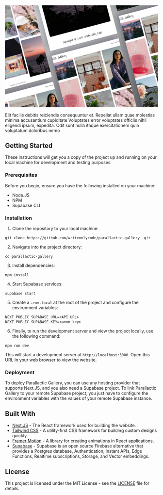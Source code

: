 ![](https://github.com/writeonlycode/parallactic-gallery/blob/main/screenshots/parallactic-gallery-thumbnail.png?raw=true)

Elit facilis debitis reiciendis consequuntur et. Repellat ullam quae molestias
minima accusantium cupiditate Voluptates error voluptates officiis nihil
eligendi ipsum, expedita. Odit sunt nulla itaque exercitationem quia voluptatum
doloribus nemo

## Getting Started

These instructions will get you a copy of the project up and running on your
local machine for development and testing purposes.

### Prerequisites

Before you begin, ensure you have the following installed on your machine:

- Node.JS
- NPM
- Supabase CLI

### Installation

1. Clone the repository to your local machine:

```
git clone https://github.com/writeonlycode/parallactic-gallery .git
```

2. Navigate into the project directory:

```
cd parallactic-gallery
```

3. Install dependencies:

```
npm install
```

4. Start Supabase services:

```
supabase start
```

5. Create a `.env.local` at the root of the project and configure the
   environment variables:

```
NEXT_PUBLIC_SUPABASE_URL=<API URL>
NEXT_PUBLIC_SUPABASE_KEY=<anon key>
```

6. Finally, to run the development server and view the project locally, use the
   following command:

```
npm run dev
```

This will start a development server at `http://localhost:3000`. Open this URL
in your web browser to view the website.

### Deployment

To deploy Parallactic Gallery, you can use any hosting provider that supports
Next.JS, and you also need a Supabase project. To link Parallactic Gallery to
your remote Supabase project, you just have to configure the environment
variables with the values of your remote Supabase instance.


## Built With

- [Next.JS](https://nextjs.org/) - The React framework used for building the website.
- [Tailwind CSS](https://tailwindcss.com/) - A utility-first CSS framework for building custom designs quickly.
- [Framer Motion](https://www.framer.com/motion/) - A library for creating animations in React applications.
- [Supabase]() - Supabase is an open source Firebase alternative that provides
a Postgres database, Authentication, instant APIs, Edge Functions, Realtime
subscriptions, Storage, and Vector embeddings.

## License

This project is licensed under the MIT License - see the [LICENSE](LICENSE) file for details.

